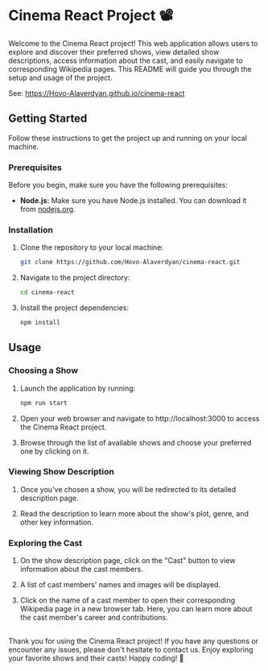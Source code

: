 # Cinema React Project :film_projector:

Welcome to the Cinema React project! This web application allows users to explore and discover their preferred shows, view detailed show descriptions, access information about the cast, and easily navigate to corresponding Wikipedia pages. This README will guide you through the setup and usage of the project.

See: https://Hovo-Alaverdyan.github.io/cinema-react

## Getting Started

Follow these instructions to get the project up and running on your local machine.

### Prerequisites

Before you begin, make sure you have the following prerequisites:

- **Node.js:** Make sure you have Node.js installed. You can download it from [nodejs.org](https://nodejs.org/en).

### Installation
1. Clone the repository to your local machine:
   
   ```bash
   git clone https://github.com/Hovo-Alaverdyan/cinema-react.git

2. Navigate to the project directory:
   ```bash
   cd cinema-react

3. Install the project dependencies:
   ```bash
   npm install

## Usage

### Choosing a Show

1. Launch the application by running:
   ```bash
   npm run start

2. Open your web browser and navigate to http://localhost:3000 to access the Cinema React project.

3. Browse through the list of available shows and choose your preferred one by clicking on it.

### Viewing Show Description

1. Once you've chosen a show, you will be redirected to its detailed description page.

2. Read the description to learn more about the show's plot, genre, and other key information.

### Exploring the Cast

1. On the show description page, click on the "Cast" button to view information about the cast members.

2. A list of cast members' names and images will be displayed.

3. Click on the name of a cast member to open their corresponding Wikipedia page in a new browser tab. Here, you can learn more about the cast member's career and contributions.

##
Thank you for using the Cinema React project! If you have any questions or encounter any issues, please don't hesitate to contact us. Enjoy exploring your favorite shows and their casts! Happy coding! 🚀


    

